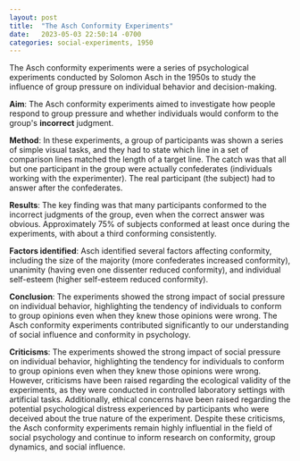 ```yaml
---
layout: post
title:  "The Asch Conformity Experiments"
date:   2023-05-03 22:50:14 -0700
categories: social-experiments, 1950
---
```


The Asch conformity experiments were a series of psychological experiments conducted by Solomon Asch in the 1950s to study the influence of group pressure on individual behavior and decision-making.

**Aim**: The Asch conformity experiments aimed to investigate how people respond to group pressure and whether individuals would conform to the group's **incorrect** judgment.

**Method**: In these experiments, a group of participants was shown a series of simple visual tasks, and they had to state which line in a set of comparison lines matched the length of a target line. The catch was that all but one participant in the group were actually confederates (individuals working with the experimenter). The real participant (the subject) had to answer after the confederates.

**Results**: The key finding was that many participants conformed to the incorrect judgments of the group, even when the correct answer was obvious. Approximately 75% of subjects conformed at least once during the experiments, with about a third conforming consistently.

**Factors identified**: Asch identified several factors affecting conformity, including the size of the majority (more confederates increased conformity), unanimity (having even one dissenter reduced conformity), and individual self-esteem (higher self-esteem reduced conformity).

**Conclusion**: The experiments showed the strong impact of social pressure on individual behavior, highlighting the tendency of individuals to conform to group opinions even when they knew those opinions were wrong. The Asch conformity experiments contributed significantly to our understanding of social influence and conformity in psychology.

**Criticisms**: The experiments showed the strong impact of social pressure on individual behavior, highlighting the tendency for individuals to conform to group opinions even when they knew those opinions were wrong. However, criticisms have been raised regarding the ecological validity of the experiments, as they were conducted in controlled laboratory settings with artificial tasks. Additionally, ethical concerns have been raised regarding the potential psychological distress experienced by participants who were deceived about the true nature of the experiment. Despite these criticisms, the Asch conformity experiments remain highly influential in the field of social psychology and continue to inform research on conformity, group dynamics, and social influence.